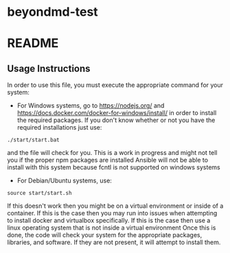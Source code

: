 # beyondmd-test
# README

## Usage Instructions

In order to use this file, you must execute the appropriate command for your system:

- For Windows systems, go to https://nodejs.org/ and https://docs.docker.com/docker-for-windows/install/ in order to install the required packages.
If you don't know whether or not you have the required installations just use:
```
./start/start.bat
```
and the file will check for you. This is a work in progress and might not tell you if the proper npm packages are installed
Ansible will not be able to install with this system because fcntl is not supported on windows systems

- For Debian/Ubuntu systems, use:
```
source start/start.sh
```
If this doesn't work then you might be on a virtual environment or inside of a container. If this is the case then you may run into issues when attempting to install docker and virtualbox specifically.
If this is the case then use a linux operating system that is not inside a virtual environment
Once this is done, the code will check your system for the appropriate packages, libraries, and software. If they are not present, it will attempt to install them.

